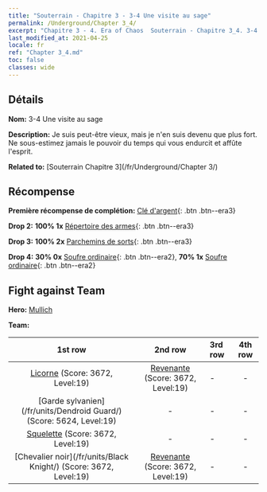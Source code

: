 ```yaml
---
title: "Souterrain - Chapitre 3 - 3-4 Une visite au sage"
permalink: /Underground/Chapter 3_4/
excerpt: "Chapitre 3 - 4. Era of Chaos  Souterrain - Chapitre 3_4. 3-4 Une visite au sage"
last_modified_at: 2021-04-25
locale: fr
ref: "Chapter 3_4.md"
toc: false
classes: wide
---
```


## Détails

 **Nom:** 3-4 Une visite au sage

 **Description:** Je suis peut-être vieux, mais je n'en suis devenu que plus fort. Ne sous-estimez jamais le pouvoir du temps qui vous endurcit et affûte l'esprit.

 **Related to:** [Souterrain Chapitre 3](/fr/Underground/Chapter 3/)

## Récompense

 **Première récompense de complétion:** [Clé d'argent](/ItemsFR/con_693/){: .btn .btn--era3}

 **Drop 2:** **100% 1x** [Répertoire des armes](/ItemsFR/mat_18/){: .btn .btn--era3}

 **Drop 3:** **100% 2x** [Parchemins de sorts](/ItemsFR/con_694/){: .btn .btn--era3}

 **Drop 4:** **30% 0x** [Soufre ordinaire](/ItemsFR/mat_9/){: .btn .btn--era2}, **70% 1x** [Soufre ordinaire](/ItemsFR/mat_9/){: .btn .btn--era2}


## Fight against Team
 **Hero:** [Mullich](/fr/heroes/Mullich/)

 **Team:**


  | 1st row | 2nd row | 3rd row | 4th row |
  |:----:|:----:|:----|:----:|
  | [Licorne](/fr/units/Unicorn/) (Score: 3672, Level:19)  | [Revenante](/fr/units/Wight/) (Score: 3672, Level:19)  | - | - |
  | [Garde sylvanien](/fr/units/Dendroid Guard/) (Score: 5624, Level:19)  | - | - | - |
  | [Squelette](/fr/units/Skeleton/) (Score: 3672, Level:19)  | - | - | - |
  | [Chevalier noir](/fr/units/Black Knight/) (Score: 3672, Level:19)  | [Revenante](/fr/units/Wight/) (Score: 3672, Level:19)  | - | - |


